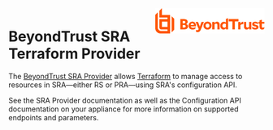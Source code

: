 <a href="https://www.beyondtrust.com">
    <img src=".github/beyondtrust_logo.svg" alt="BeyondTrust" title="BeyondTrust" align="right" height="50">
</a>

# BeyondTrust SRA Terraform Provider

The [BeyondTrust SRA Provider](https://registry.terraform.io/providers/beyondtrust/sra/latest/docs) allows [Terraform](https://terraform.io) to manage access to resources in SRA—either RS or PRA—using SRA's configuration API.

See the SRA Provider documentation as well as the Configuration API documentation on your appliance for more information on supported endpoints and parameters.
